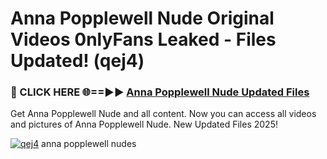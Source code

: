 # Anna Popplewell Nude Original Videos 0nlyFans Leaked - Files Updated! (qej4)

<h3>🔴 CLICK HERE 🌐==►► <a href="https://tinyurl.com/yrmya6cz" rel="nofollow">Anna Popplewell Nude Updated Files</a></h3>

Get Anna Popplewell Nude and all content. Now you can access all videos and pictures of Anna Popplewell Nude. New Updated Files 2025!

[![qej4](https://i.imgur.com/FMdXYCs.gif)](https://tinyurl.com/yrmya6cz)
anna popplewell nudes